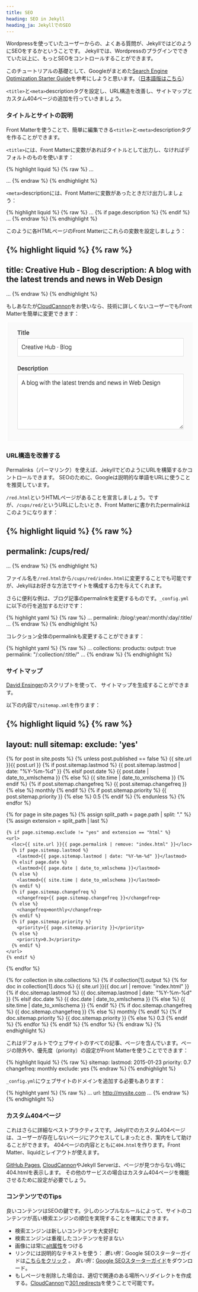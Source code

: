 ```yaml
---
title: SEO
heading: SEO in Jekyll
heading_ja: JekyllでのSEO
---
```

Wordpressを使っていたユーザーからの、よくある質問が、JekyllではどのようにSEOをするかということです。
Jekyllでは、Wordpressのプラグインでできていた以上に、もっとSEOをコントロールすることができます。

このチュートリアルの基礎として、Googleがまとめた[Search Engine Optimization
Starter Guide](http://static.googleusercontent.com/media/www.google.com/en/us/webmasters/docs/search-engine-optimization-starter-guide.pdf)を参考にしようと思います。（[日本語版はこちら](http://static.googleusercontent.com/media/www.google.co.jp/ja/jp/intl/ja/webmasters/docs/search-engine-optimization-starter-guide-ja.pdf)）

`<title>`と`<meta>`descriptionタグを設定し、URL構造を改善し、サイトマップとカスタム404ページの追加を行っていきましょう。

### タイトルとサイトの説明

Front Matterを使うことで、簡単に編集できる`<title>`と`<meta>`descriptionタグを作ることができます。

`<title>`には、Front Matterに変数があればタイトルとして出力し、なければデフォルトのものを使います：

{% highlight liquid %}
{% raw %}
...
<title>
  {% if page.title %}
    {{ page.title }}
  {% else %}
    Default Page Title
  {% endif %}
</title>
...
{% endraw %}
{% endhighlight %}

`<meta>`descriptionには、Front Matterに変数があったときだけ出力しましょう：

{% highlight liquid %}
{% raw %}
...
{% if page.description %}
  <meta name="description" content="{{ page.description}}" />
{% endif %}
...
{% endraw %}
{% endhighlight %}

このように各HTMLページのFront Matterにこれらの変数を設定しましょう：

{% highlight liquid %}
{% raw %}
---
title: Creative Hub - Blog
description: A blog with the latest trends and news in Web Design
---
...
{% endraw %}
{% endhighlight %}

もしあなたが[CloudCannon](http://cloudcannon)をお使いなら、技術に詳しくないユーザーでもFront Matterを簡単に変更できます：

![Front Matter on CloudCannon](/img/tutorials/seo/front_matter.png)


### URL構造を改善する

Permalinks（パーマリンク）を使えば、JekyllでどのようにURLを構築するかコントロールできます。
SEOのために、Googleは説明的な単語をURLに使うことを推奨しています。

`/red.html`というHTMLページがあることを宣言しましょう。ですが、`/cups/red/`というURLにしたいとき、Front Matterに書かれたpermalinkはこのようになります：

{% highlight liquid %}
{% raw %}
---
permalink: /cups/red/
---
...
{% endraw %}
{% endhighlight %}

ファイル名を`/red.html`から`/cups/red/index.html`に変更することでも可能ですが、Jekyllはお好きな方法でサイトを構成する力を与えてくれます。

さらに便利な例は、ブログ記事のpermalinkを変更するものです。`_config.yml`に以下の行を追加するだけです：

{% highlight yaml %}
{% raw %}
...
permalink: /blog/:year/:month/:day/:title/
...
{% endraw %}
{% endhighlight %}


コレクション全体のpermalinkも変更することができます：

{% highlight yaml %}
{% raw %}
...
collections:
  products:
    output: true
    permalink: "/:collection/:title/"
...
{% endraw %}
{% endhighlight %}

### サイトマップ

[David Ensinger](http://davidensinger.com/2013/11/building-a-better-sitemap-xml-with-jekyll/)のスクリプトを使って、
サイトマップを生成することができます。

以下の内容で`/sitemap.xml`を作ります：

{% highlight liquid %}
{% raw %}
---
layout: null
sitemap:
  exclude: 'yes'
---
<?xml version="1.0" encoding="UTF-8"?>
<urlset xmlns="http://www.sitemaps.org/schemas/sitemap/0.9">
  {% for post in site.posts %}
    {% unless post.published == false %}
    <url>
      <loc>{{ site.url }}{{ post.url }}</loc>
      {% if post.sitemap.lastmod %}
        <lastmod>{{ post.sitemap.lastmod | date: "%Y-%m-%d" }}</lastmod>
      {% elsif post.date %}
        <lastmod>{{ post.date | date_to_xmlschema }}</lastmod>
      {% else %}
        <lastmod>{{ site.time | date_to_xmlschema }}</lastmod>
      {% endif %}
      {% if post.sitemap.changefreq %}
        <changefreq>{{ post.sitemap.changefreq }}</changefreq>
      {% else %}
        <changefreq>monthly</changefreq>
      {% endif %}
      {% if post.sitemap.priority %}
        <priority>{{ post.sitemap.priority }}</priority>
      {% else %}
        <priority>0.5</priority>
      {% endif %}
    </url>
    {% endunless %}
  {% endfor %}

  {% for page in site.pages %}
    {% assign split_path = page.path | split: "." %}
    {% assign extension = split_path | last %}

    {% if page.sitemap.exclude != "yes" and extension == "html" %}
    <url>
      <loc>{{ site.url }}{{ page.permalink | remove: "index.html" }}</loc>
      {% if page.sitemap.lastmod %}
        <lastmod>{{ page.sitemap.lastmod | date: "%Y-%m-%d" }}</lastmod>
      {% elsif page.date %}
        <lastmod>{{ page.date | date_to_xmlschema }}</lastmod>
      {% else %}
        <lastmod>{{ site.time | date_to_xmlschema }}</lastmod>
      {% endif %}
      {% if page.sitemap.changefreq %}
        <changefreq>{{ page.sitemap.changefreq }}</changefreq>
      {% else %}
        <changefreq>monthly</changefreq>
      {% endif %}
      {% if page.sitemap.priority %}
        <priority>{{ page.sitemap.priority }}</priority>
      {% else %}
        <priority>0.3</priority>
      {% endif %}
    </url>
    {% endif %}
  {% endfor %}

  {% for collection in site.collections %}
    {% if collection[1].output %}
      {% for doc in collection[1].docs %}
        <url>
          <loc>{{ site.url }}{{ doc.url | remove: "index.html" }}</loc>
          {% if doc.sitemap.lastmod %}
            <lastmod>{{ doc.sitemap.lastmod | date: "%Y-%m-%d" }}</lastmod>
          {% elsif doc.date %}
            <lastmod>{{ doc.date | date_to_xmlschema }}</lastmod>
          {% else %}
            <lastmod>{{ site.time | date_to_xmlschema }}</lastmod>
          {% endif %}
          {% if doc.sitemap.changefreq %}
            <changefreq>{{ doc.sitemap.changefreq }}</changefreq>
          {% else %}
            <changefreq>monthly</changefreq>
          {% endif %}
          {% if doc.sitemap.priority %}
            <priority>{{ doc.sitemap.priority }}</priority>
          {% else %}
            <priority>0.3</priority>
          {% endif %}
        </url>
      {% endfor %}
    {% endif %}
  {% endfor %}
</urlset>
{% endraw %}
{% endhighlight %}

これはデフォルトでウェブサイトのすべての記事、ページを含んでいます。ページの除外や、優先度（priority）の設定がFront Matterを使うことでできます：

{% highlight liquid %}
{% raw %}
sitemap:
  lastmod: 2015-01-23
  priority: 0.7
  changefreq: monthly
  exclude: yes
{% endraw %}
{% endhighlight %}

`_config.yml`にウェブサイトのドメインを追加する必要もあります：

{% highlight yaml %}
{% raw %}
...
url: http://mysite.com
...
{% endraw %}
{% endhighlight %}

### カスタム404ページ

これはさらに詳細なベストプラクティスです。Jekyllでのカスタム404ページは、ユーザーが存在しないページにアクセスしてしまったとき、案内をして助けることができます。
404ページの内容とともに`404.html`を作ります。Front Matter、liquidとレイアウトが使えます。

[GitHub Pages](https://pages.github.com), [CloudCannon](http://cloudcannon.com)やJekyll Serverは、ページが見つからない時に404.htmlを表示します。
その他のサービスの場合はカスタム404ページを機能させるために設定が必要でしょう。

### コンテンツでのTips

良いコンテンツはSEOの鍵です。少しのシンプルなルールによって、サイトのコンテンツが高い検索エンジンの順位を実現することを確実にできます。

* 検索エンジンは新しいコンテンツを大変好む
* 検索エンジンは重複したコンテンツを好まない
* 画像には常に[alt属性](http://www.w3schools.com/tags/att_img_alt.asp)をつける
* リンクには説明的なテキストを使う： _悪い例_：Google SEOスターターガイドは[こちらをクリック](http://static.googleusercontent.com/media/www.google.com/en/us/webmasters/docs/search-engine-optimization-starter-guide.pdf) 。 _良い例_：[Google SEOスターターガイド](http://static.googleusercontent.com/media/www.google.com/en/us/webmasters/docs/search-engine-optimization-starter-guide.pdf)をダウンロード。
* もしページを削除した場合は、適切で関連のある場所へリダイレクトを作成する。[CloudCannon](http://cloudcannon)で[301 redirects](http://docs.cloudcannon.com/#common_tasks6_301_redirectshtml)を使うことで可能です。
